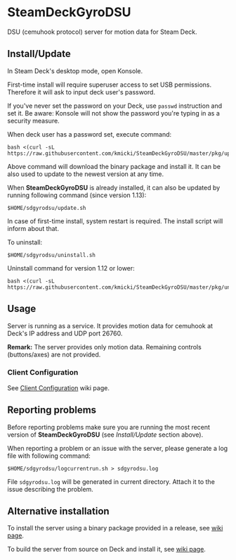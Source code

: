 # SteamDeckGyroDSU
DSU (cemuhook protocol) server for motion data for Steam Deck.

## Install/Update

In Steam Deck's desktop mode, open Konsole.

First-time install will require superuser access to set USB permissions. Therefore it will ask to input deck user's password.

If you've never set the password on your Deck, use `passwd` instruction and set it. Be aware: Konsole will not show the password you're typing in as a security measure.

When deck user has a password set, execute command:

    bash <(curl -sL https://raw.githubusercontent.com/kmicki/SteamDeckGyroDSU/master/pkg/update.sh)
    
Above command will download the binary package and install it. It can be also used to update to the newest version at any time.

When **SteamDeckGyroDSU** is already installed, it can also be updated by running following command (since version 1.13):

    $HOME/sdgyrodsu/update.sh

In case of first-time install, system restart is required. The install script will inform about that.

To uninstall:

    $HOME/sdgyrodsu/uninstall.sh

Uninstall command for version 1.12 or lower:

    bash <(curl -sL https://raw.githubusercontent.com/kmicki/SteamDeckGyroDSU/master/pkg/uninstall.sh)
    
## Usage

Server is running as a service. It provides motion data for cemuhook at Deck's IP address and UDP port 26760.

**Remark:** The server provides only motion data. Remaining controls (buttons/axes) are not provided.

### Client Configuration

See [Client Configuration](https://github.com/kmicki/SteamDeckGyroDSU/wiki/Client-Configuration) wiki page.

## Reporting problems

Before reporting problems make sure you are running the most recent version of **SteamDeckGyroDSU** (see *Install/Update* section above).

When reporting a problem or an issue with the server, please generate a log file with following command:

    $HOME/sdgyrodsu/logcurrentrun.sh > sdgyrodsu.log
    
File `sdgyrodsu.log` will be generated in current directory. Attach it to the issue describing the problem.

## Alternative installation

To install the server using a binary package provided in a release, see [wiki page](https://github.com/kmicki/SteamDeckGyroDSU/wiki/Alternative-installation-instructions).

To build the server from source on Deck and install it, see [wiki page](https://github.com/kmicki/SteamDeckGyroDSU/wiki/Build-and-install-from-source).
